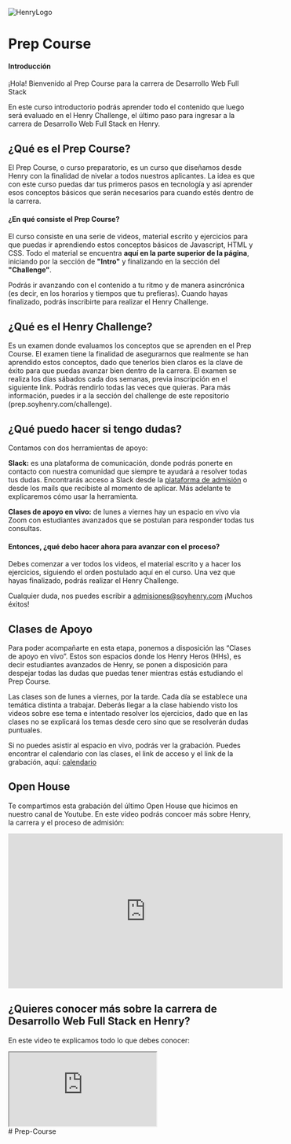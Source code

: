 ![HenryLogo](https://d31uz8lwfmyn8g.cloudfront.net/Assets/logo-henry-white-lg.png)

# Prep Course

#### Introducción

¡Hola! Bienvenido al Prep Course para la carrera de Desarrollo Web Full Stack

En este curso introductorio podrás aprender todo el contenido que luego será evaluado en el Henry Challenge, el último paso para ingresar a la carrera de Desarrollo Web Full Stack en Henry.

## ¿Qué es el Prep Course?

El Prep Course, o curso preparatorio, es un curso que diseñamos desde Henry con la finalidad de nivelar a todos nuestros aplicantes. La idea es que con este curso puedas dar tus primeros pasos en tecnología y así aprender esos conceptos básicos que serán necesarios para cuando estés dentro de la carrera.

#### ¿En qué consiste el Prep Course?

El curso consiste en una serie de videos, material escrito y ejercicios para que puedas ir aprendiendo estos conceptos básicos de Javascript, HTML y CSS. Todo el material se encuentra **aquí en la parte superior de la página**, iniciando por la sección de **"Intro"** y finalizando en la sección del **"Challenge"**.

Podrás ir avanzando con el contenido a tu ritmo y de manera asincrónica (es decir, en los horarios y tiempos que tu prefieras). Cuando hayas finalizado, podrás inscribirte para realizar el Henry Challenge.

## ¿Qué es el Henry Challenge?

Es un examen donde evaluamos los conceptos que se aprenden en el Prep Course. El examen tiene la finalidad de asegurarnos que realmente se han aprendido estos conceptos, dado que tenerlos bien claros es la clave de éxito para que puedas avanzar bien dentro de la carrera.
El examen se realiza los días sábados cada dos semanas, previa inscripción en el siguiente link. Podrás rendirlo todas las veces que quieras. Para más información, puedes ir a la sección del challenge de este repositorio (prep.soyhenry.com/challenge).

## ¿Qué puedo hacer si tengo dudas?

Contamos con dos herramientas de apoyo:

**Slack:** es una plataforma de comunicación, donde podrás ponerte en contacto con nuestra comunidad que siempre te ayudará a resolver todas tus dudas. Encontrarás acceso a Slack desde la [plataforma de admisión](https://www.admissions.soyhenry.com/)  o desde los mails que recibiste al momento de aplicar.
Más adelante te explicaremos cómo usar la herramienta.

**Clases de apoyo en vivo:** de lunes a viernes hay un espacio en vivo via Zoom con estudiantes avanzados que se postulan para responder todas tus consultas.

#### Entonces, ¿qué debo hacer ahora para avanzar con el proceso?

Debes comenzar a ver todos los videos, el material escrito y a hacer los ejercicios, siguiendo el orden postulado aquí en el curso. Una vez que hayas finalizado, podrás realizar el Henry Challenge.

Cualquier duda, nos puedes escribir a admisiones@soyhenry.com
¡Muchos éxitos!

## Clases de Apoyo

Para poder acompañarte en esta etapa, ponemos a disposición las “Clases de apoyo en vivo”. Estos son espacios donde los Henry Heros (HHs), es decir estudiantes avanzados de Henry, se ponen a disposición para despejar todas las dudas que puedas tener mientras estás estudiando el Prep Course.

Las clases son de lunes a viernes, por la tarde. Cada día se establece una temática distinta a trabajar. Deberás llegar a la clase habiendo visto los videos sobre ese tema e intentado resolver los ejercicios, dado que en las clases no se explicará los temas desde cero sino que se resolverán dudas puntuales.

Si no puedes asistir al espacio en vivo, podrás ver la grabación. Puedes encontrar el calendario con las clases, el link de acceso y el link de la grabación, aquí:  [calendario](https://challenge.prep.soyhenry.com/calendar)

## Open House

Te compartimos esta grabación del último Open House que hicimos en nuestro canal de Youtube. En este video podrás concoer más sobre Henry, la carrera y el proceso de admisión:

<div class="iframeContainer">
<iframe width="560" height="315" src="https://www.youtube.com/embed/p_Hb0_v8SAc" title="YouTube video player" frameborder="0" allow="accelerometer; autoplay; clipboard-write; encrypted-media; gyroscope; picture-in-picture" allowfullscreen></iframe>
</div>

## ¿Quieres conocer más sobre la carrera de Desarrollo Web Full Stack en Henry?

En este video te explicamos todo lo que debes conocer:

<div class="iframeContainer">
<iframe src="https://player.vimeo.com/video/426051769" allow="autoplay; fullscreen"></iframe>
</div>
# Prep-Course
